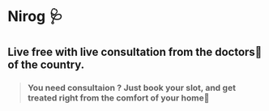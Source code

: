 # Nirog 🩺

## Live free with live consultation from the doctors🥼 of the country.

> ### You need consultaion ? Just book your slot, and get treated right from the comfort of your home🏡
